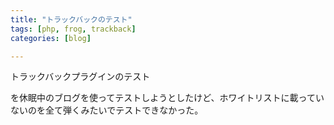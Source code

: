 ```yaml
---
title: "トラックバックのテスト"
tags: [php, frog, trackback]
categories: [blog]

---
```


トラックバックプラグインのテスト

を休眠中のブログを使ってテストしようとしたけど、ホワイトリストに載っていないのを全て弾くみたいでテストできなかった。